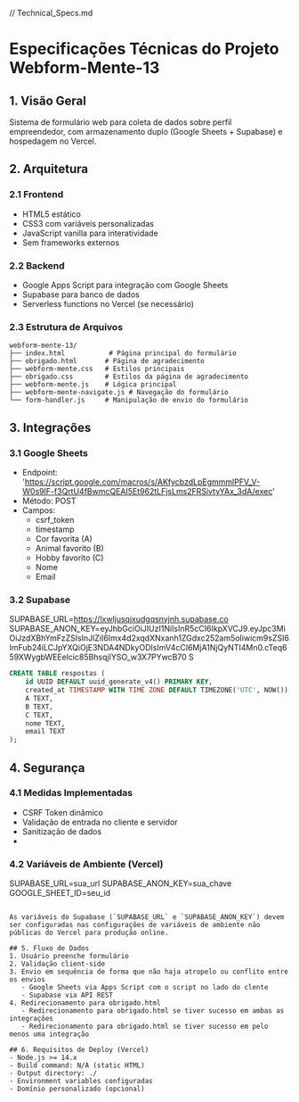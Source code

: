 // Technical_Specs.md

# Especificações Técnicas do Projeto Webform-Mente-13

## 1. Visão Geral
Sistema de formulário web para coleta de dados sobre perfil empreendedor, com armazenamento duplo (Google Sheets + Supabase) e hospedagem no Vercel.

## 2. Arquitetura

### 2.1 Frontend
- HTML5 estático
- CSS3 com variáveis personalizadas
- JavaScript vanilla para interatividade
- Sem frameworks externos

### 2.2 Backend
- Google Apps Script para integração com Google Sheets
- Supabase para banco de dados
- Serverless functions no Vercel (se necessário)

### 2.3 Estrutura de Arquivos
```
webform-mente-13/
├── index.html           # Página principal do formulário
├── obrigado.html       # Página de agradecimento
├── webform-mente.css   # Estilos principais
├── obrigado.css        # Estilos da página de agradecimento
├── webform-mente.js    # Lógica principal
├── webform-mente-navigate.js # Navegação do formulário
└── form-handler.js     # Manipulação de envio do formulário
```

## 3. Integrações

### 3.1 Google Sheets
- Endpoint: 'https://script.google.com/macros/s/AKfycbzdLpEgmmmlPFV_V-W0s9lF-f3QrtU4fBwmcQEAI5Et962tLFjsLms2FRSivtyYAx_3dA/exec'
- Método: POST
- Campos:
  - csrf_token
  - timestamp
  - Cor favorita (A)
  - Animal favorito (B)
  - Hobby favorito (C)
  - Nome
  - Email

### 3.2 Supabase

SUPABASE_URL=https://lxwljusqjxudgqsnvjnh.supabase.co
SUPABASE_ANON_KEY=eyJhbGciOiJIUzI1NiIsInR5cCI6IkpXVCJ9.eyJpc3MiOiJzdXBhYmFzZSIsInJlZiI6Imx4d2xqdXNxanh1ZGdxc252am5oIiwicm9sZSI6ImFub24iLCJpYXQiOjE3NDA4NDkyODIsImV4cCI6MjA1NjQyNTI4Mn0.cTeq659XWygbWEEelcic85BhsqjIYSO_w3X7PYwcB70
S

```sql
CREATE TABLE respostas (
    id UUID DEFAULT uuid_generate_v4() PRIMARY KEY,
    created_at TIMESTAMP WITH TIME ZONE DEFAULT TIMEZONE('UTC', NOW()),
    A TEXT,
    B TEXT,
    C TEXT,
    nome TEXT,
    email TEXT
);
```

## 4. Segurança

### 4.1 Medidas Implementadas
- CSRF Token dinâmico
- Validação de entrada no cliente e servidor
- Sanitização de dados
- 

### 4.2 Variáveis de Ambiente (Vercel)

SUPABASE_URL=sua_url
SUPABASE_ANON_KEY=sua_chave
GOOGLE_SHEET_ID=seu_id
```

As variáveis do Supabase (`SUPABASE_URL` e `SUPABASE_ANON_KEY`) devem ser configuradas nas configurações de variáveis de ambiente não públicas do Vercel para produção online.

## 5. Fluxo de Dados
1. Usuário preenche formulário
2. Validação client-side
3. Envio em sequência de forma que não haja atropelo ou conflito entre os envios
   - Google Sheets via Apps Script com o script no lado do clente
   - Supabase via API REST
4. Redirecionamento para obrigado.html
   - Redirecionamento para obrigado.html se tiver sucesso em ambas as integrações
   - Redirecionamento para obrigado.html se tiver sucesso em pelo menos uma integração

## 6. Requisitos de Deploy (Vercel)
- Node.js >= 14.x
- Build command: N/A (static HTML)
- Output directory: ./
- Environment variables configuradas
- Domínio personalizado (opcional)






